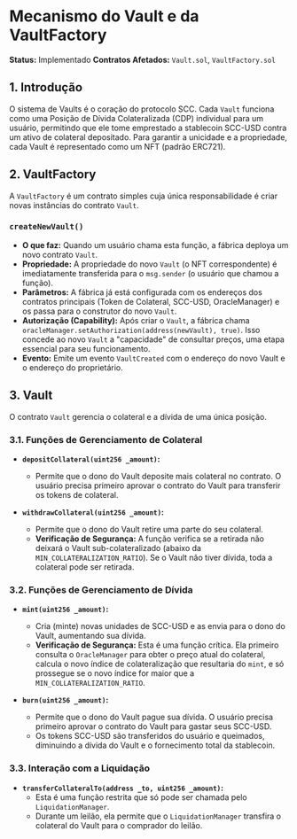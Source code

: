 # Mecanismo do Vault e da VaultFactory

**Status:** Implementado
**Contratos Afetados:** `Vault.sol`, `VaultFactory.sol`

## 1. Introdução

O sistema de Vaults é o coração do protocolo SCC. Cada `Vault` funciona como uma Posição de Dívida Colateralizada (CDP) individual para um usuário, permitindo que ele tome emprestado a stablecoin SCC-USD contra um ativo de colateral depositado. Para garantir a unicidade e a propriedade, cada Vault é representado como um NFT (padrão ERC721).

## 2. VaultFactory

A `VaultFactory` é um contrato simples cuja única responsabilidade é criar novas instâncias do contrato `Vault`.

### `createNewVault()`

- **O que faz:** Quando um usuário chama esta função, a fábrica deploya um novo contrato `Vault`.
- **Propriedade:** A propriedade do novo `Vault` (o NFT correspondente) é imediatamente transferida para o `msg.sender` (o usuário que chamou a função).
- **Parâmetros:** A fábrica já está configurada com os endereços dos contratos principais (Token de Colateral, SCC-USD, OracleManager) e os passa para o construtor do novo `Vault`.
- **Autorização (Capability):** Após criar o `Vault`, a fábrica chama `oracleManager.setAuthorization(address(newVault), true)`. Isso concede ao novo `Vault` a "capacidade" de consultar preços, uma etapa essencial para seu funcionamento.
- **Evento:** Emite um evento `VaultCreated` com o endereço do novo Vault e o endereço do proprietário.

## 3. Vault

O contrato `Vault` gerencia o colateral e a dívida de uma única posição.

### 3.1. Funções de Gerenciamento de Colateral

- **`depositCollateral(uint256 _amount)`:**
  - Permite que o dono do Vault deposite mais colateral no contrato. O usuário precisa primeiro aprovar o contrato do Vault para transferir os tokens de colateral.

- **`withdrawCollateral(uint256 _amount)`:**
  - Permite que o dono do Vault retire uma parte do seu colateral. 
  - **Verificação de Segurança:** A função verifica se a retirada não deixará o Vault sub-colateralizado (abaixo da `MIN_COLLATERALIZATION_RATIO`). Se o Vault não tiver dívida, toda a colateral pode ser retirada.

### 3.2. Funções de Gerenciamento de Dívida

- **`mint(uint256 _amount)`:**
  - Cria (minte) novas unidades de SCC-USD e as envia para o dono do Vault, aumentando sua dívida.
  - **Verificação de Segurança:** Esta é uma função crítica. Ela primeiro consulta o `OracleManager` para obter o preço atual do colateral, calcula o novo índice de colateralização que resultaria do `mint`, e só prossegue se o novo índice for maior que a `MIN_COLLATERALIZATION_RATIO`.

- **`burn(uint256 _amount)`:**
  - Permite que o dono do Vault pague sua dívida. O usuário precisa primeiro aprovar o contrato do Vault para gastar seus SCC-USD.
  - Os tokens SCC-USD são transferidos do usuário e queimados, diminuindo a dívida do Vault e o fornecimento total da stablecoin.

### 3.3. Interação com a Liquidação

- **`transferCollateralTo(address _to, uint256 _amount)`:**
  - Esta é uma função restrita que só pode ser chamada pelo `LiquidationManager`.
  - Durante um leilão, ela permite que o `LiquidationManager` transfira o colateral do Vault para o comprador do leilão.
